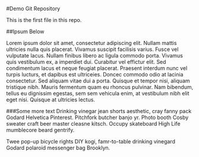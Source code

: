 #Demo Git Repository

This is the first file in this repo.

##Ipsum Below


Lorem ipsum dolor sit amet, consectetur adipiscing elit. Nullam mattis ultricies nulla quis placerat. Vivamus suscipit facilisis varius. Fusce vel vulputate lacus. Nullam finibus libero ac ligula commodo porta. Vivamus quis vestibulum ex, a imperdiet dui. Curabitur vel effictur elit. Sed condimentum lacus et neque feugiat placerat. Praesent interdum nunc vel turpis lucturs, et dapibus est ultriceies. Doncec commodo odio at lacinia consectetur. Sed aliquam vitae dui a porta. Quisque et tempor nisi, aliquam tristique nibh. Mauris fermentum quam eu rhoncus pulvinar. Nam bibendum, tellus eu dignissim egestas, sem sem vehicula enim, at vestibulum nibh elit eget nisi. Quisque at ultricies lectus.

###Some more text
Drinking vinegar jean shorts aesthetic, cray fanny pack Godard Helvetica Pinterest.  Pitchfork butcher banjo yr.  Photo booth Cosby sweater craft beer master cleasne kitsch.  Occupy skateboard High Life mumblecore beard gentrify.

Twee pop-up bicycle rights DIY kogi, famr-to-table drinking vinegard Godard polaroid messenger bag Brooklyn.
